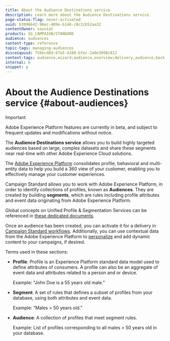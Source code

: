 ```yaml
---
title: About the Audience Destinations service
description: Learn more about the Audience Destinations service.
page-status-flag: never-activated
uuid: b3996642-96ec-489e-b146-c8c2cb52aa32
contentOwner: sauviat
products: SG_CAMPAIGN/STANDARD
audience: audiences
content-type: reference
topic-tags: managing-audiences
discoiquuid: 750ecd8d-67a5-4180-bfec-2a8e3098c812
context-tags: audience,wizard;audience,overview;delivery,audience,back
internal: n
snippet: y
---
```


# About the Audience Destinations service {#about-audiences}

>[!IMPORTANT]
>
>Adobe Experience Platform features are currently in beta, and subject to frequent updates and modifications without notice.

The **Audience Destinations service** allows you to build highly targeted audiences based on large, complex datasets and share these segments near real-time with other Adobe Experience Cloud solutions.

The [Adobe Experience Platform](https://www.adobe.io/apis/experienceplatform/home.html) consolidates profile, behavioral and multi-entity data to help you build a 360 view of your customer, enabling you to effectively manage your customer experiences.

Campaign Standard allows you to work with Adobe Experience Platform, in order to identify collections of profiles, known as **Audiences**. They are created by building **segments**, which are rules including profile attributes and event data originating from Adobe Experience Platform.

Global concepts on Unified Profile & Segmentation Services can be referenced in [these dedicated documents](https://www.adobe.io/apis/experienceplatform/home/profile-identity-segmentation.html).

Once an audience has been created, you can activate it for a delivery in [Campaign Standard workflows](../../automating/using/aep-targeting-audiences.md). Additionally, you can use contextual data from the Adobe Experience Platform to [personalize](../../automating/using/aep-personalizing-campaigns.md) and add dynamic content to your campaigns, if desired.

Terms used in these sections:

* **Profile**: Profile is an Experience Platform standard data model used to define attributes of consumers. A profile can also be an aggregate of event data and attributes related to a person and or device.

    Example: "John Doe is a 55 years old male.”

* **Segment**: A set of rules that defines a subset of profiles from your database, using both attributes and event data.

    Example: “Males > 50 years old.”

* **Audience**: A collection of profiles that meet segment rules.

    Example: List of profiles corresponding to all males > 50 years old in your database.
